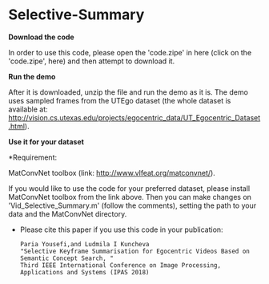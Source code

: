 # Selective-Summary

**Download the code**

In order to use this code, please open the 'code.zipe' in here (click on the 'code.zipe', here) and then attempt to download it.

**Run the demo**

After it is downloaded, unzip the file and run the demo as it is. The demo uses sampled frames from the UTEgo dataset (the whole 
dataset is available at: http://vision.cs.utexas.edu/projects/egocentric_data/UT_Egocentric_Dataset.html).

**Use it for your dataset**

*Requirement:

MatConvNet toolbox (link: http://www.vlfeat.org/matconvnet/).

If you would like to use the code for your preferred dataset, please install MatConvNet toolbox from the link above.
Then you can make changes on 'Vid_Selective_Summary.m' (follow the comments), setting the path to your data and the MatConvNet directory.

 
* Please cite this paper if you use this code in your publication: 

     ```
     Paria Yousefi,and Ludmila I Kuncheva
     "Selective Keyframe Summarisation for Egocentric Videos Based on Semantic Concept Search, "  
     Third IEEE International Conference on Image Processing, Applications and Systems (IPAS 2018)
     
     ```
 
